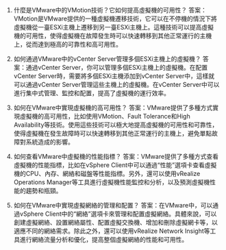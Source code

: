 1. 什麼是VMware中的VMotion技術？它如何提高虛擬機的可用性？
答案：VMotion是VMware提供的一種虛擬機遷移技術，它可以在不停機的情況下將虛擬機從一臺ESXi主機上遷移到另一臺ESXi主機上。這種技術可以提高虛擬機的可用性，使得虛擬機在故障發生時可以快速轉移到其他正常運行的主機上，從而達到極高的可靠性和高可用性。

2. 如何通過VMware中的vCenter Server管理多個ESXi主機上的虛擬機？
答案：通過vCenter Server，你可以管理多個ESXi主機上的虛擬機。在配置vCenter Server時，需要將多個ESXi主機添加到vCenter Server中，這樣就可以通過vCenter Server管理這些主機上的虛擬機。在vCenter Server中可以進行集中式管理、監控和配置，提高了虛擬機的運行效率。

3. 如何在VMware中實現虛擬機的高可用性？
答案：VMware提供了多種方式實現虛擬機的高可用性，比如使用VMotion、Fault Tolerance和High Availability等技術。使用這些技術可以極大地提高虛擬機的可用性和可靠性，使得虛擬機在發生故障時可以快速轉移到其他正常運行的主機上，避免單點故障對系統造成的影響。

4. 如何查看VMware中虛擬機的性能指標？
答案：VMware提供了多種方式查看虛擬機的性能指標，比如在vSphere Client中可以通過“性能”選項卡查看虛擬機的CPU、內存、網絡和磁盤等性能指標。另外，還可以使用vRealize Operations Manager等工具進行虛擬機性能監控和分析，以及預測虛擬機性能的趨勢和瓶頸。

5. 如何在VMware中實現虛擬網絡的管理和配置？
答案：在VMware中，可以通過vSphere Client中的“網絡”選項卡來管理和配置虛擬網絡。具體來說，可以創建虛擬網絡、設置網絡屬性、配置虛擬交換機、增加和刪除虛擬網卡等，以適應不同的網絡需求。除此之外，還可以使用vRealize Network Insight等工具進行網絡流量分析和優化，提高整個虛擬網絡的性能和可用性。
